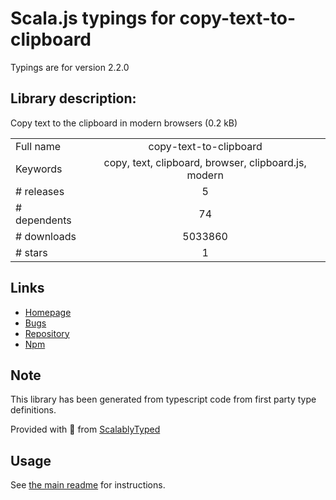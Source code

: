 
# Scala.js typings for copy-text-to-clipboard

Typings are for version 2.2.0

## Library description:
Copy text to the clipboard in modern browsers (0.2 kB)

|                    |                 |
| ------------------ | :-------------: |
| Full name          | copy-text-to-clipboard |
| Keywords           | copy, text, clipboard, browser, clipboard.js, modern |
| # releases         | 5 |
| # dependents       | 74 |
| # downloads        | 5033860 |
| # stars            | 1 |

## Links
- [Homepage](https://github.com/sindresorhus/copy-text-to-clipboard#readme)
- [Bugs](https://github.com/sindresorhus/copy-text-to-clipboard/issues)
- [Repository](https://github.com/sindresorhus/copy-text-to-clipboard)
- [Npm](https://www.npmjs.com/package/copy-text-to-clipboard)
    


## Note
This library has been generated from typescript code from first party type definitions.

Provided with :purple_heart: from [ScalablyTyped](https://github.com/oyvindberg/ScalablyTyped)

## Usage
See [the main readme](../../readme.md) for instructions.


